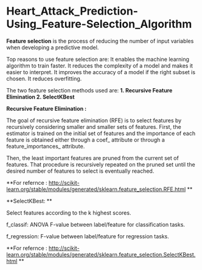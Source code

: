 # Heart_Attack_Prediction-Using_Feature-Selection_Algorithm

**Feature selection** is the process of reducing the number of input variables when developing a predictive model.

Top reasons to use feature selection are:
    It enables the machine learning algorithm to train faster.
    It reduces the complexity of a model and makes it easier to interpret.
    It improves the accuracy of a model if the right subset is chosen.
    It reduces overfitting.
 
 The two feature selection methods used are:
        **1. Recursive Feature Elimination 
          2. SelectKBest**
          
 **Recursive Feature Elimination :**

The goal of recursive feature elimination (RFE) is to select features by recursively considering smaller and smaller sets of features. First, the estimator is trained on the initial set of features and the importance of each feature is obtained either through a coef_ attribute or through a feature_importances_ attribute.

Then, the least important features are pruned from the current set of features. That procedure is recursively repeated on the pruned set until the desired number of features to select is eventually reached.

**For refernce : http://scikit-learn.org/stable/modules/generated/sklearn.feature_selection.RFE.html **

**SelectKBest: **

  Select features according to the k highest scores.
  
  f_classif:
  ANOVA F-value between label/feature for classification tasks.

  f_regression:
  F-value between label/feature for regression tasks.

**For refernce : http://scikit-learn.org/stable/modules/generated/sklearn.feature_selection.SelectKBest.html **
